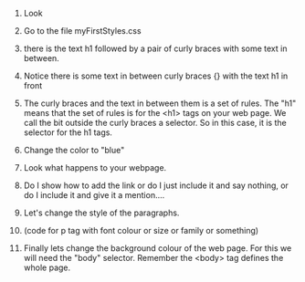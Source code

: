 1. Look
2. Go to the file myFirstStyles.css
3. there is the text h1 followed by a pair of curly braces with some text in between.
4. Notice there is some text in between curly braces {} with the text h1 in front
5. The curly braces and the text in between them is a set of rules. The "h1" means that the set of rules is for the &lt;h1&gt; tags on your web page. We call the bit outside the curly braces a selector. So in this case, it is the selector for the h1 tags.
6. Change the color to "blue"
7. Look what happens to your webpage.
8. Do I show how to add the link or do I just include it and say nothing, or do I include it and give it a mention....

9. Let's change the style of the paragraphs.

10. \(code for p tag with font colour or size or family or something\)

11. Finally lets change the background colour of the web page. For this we will need the "body" selector. Remember the &lt;body&gt; tag defines the whole page.



